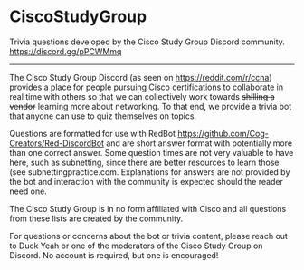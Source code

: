 # CiscoStudyGroup
Trivia questions developed by the Cisco Study Group Discord community. https://discord.gg/pPCWMmq

---

The Cisco Study Group Discord (as seen on https://reddit.com/r/ccna) provides a place for people pursuing Cisco certifications to collaborate in real time with others so that we can collectively work towards ~~shilling a vendor~~ learning more about networking. To that end, we provide a trivia bot that anyone can use to quiz themselves on topics.

Questions are formatted for use with RedBot https://github.com/Cog-Creators/Red-DiscordBot and are short answer format with potentially more than one correct answer. Some question times are not very valuable to have here, such as subnetting, since there are better resources to learn those (see subnettingpractice.com. Explanations for answers are not provided by the bot and interaction with the community is expected should the reader need one.

The Cisco Study Group is in no form affiliated with Cisco and all questions from these lists are created by the community.

For questions or concerns about the bot or trivia content, please reach out to Duck Yeah or one of the moderators of the Cisco Study Group on Discord. No account is required, but one is encouraged!

